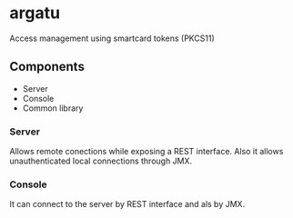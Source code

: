 # argatu
Access management using smartcard tokens (PKCS11)

## Components

 - Server
 - Console
 - Common library
 
 ### Server
 
 Allows remote conections while exposing a REST interface. Also it allows unauthenticated local connections through JMX.
 
 ### Console
 
 It can connect to the server by REST interface and als by JMX.
